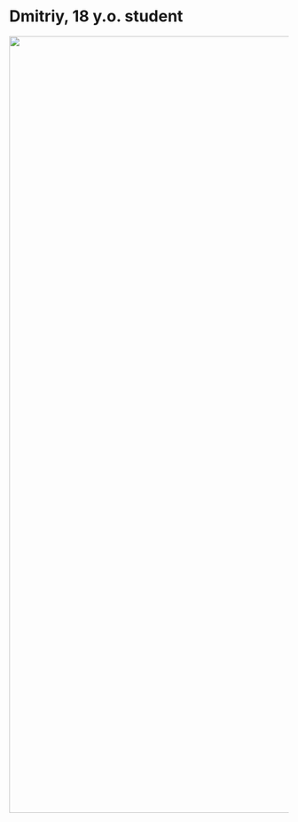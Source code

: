 <h1>Dmitriy, 18 y.o. student</h1>

<div id="header" align=center>
  <img src="https://i.ibb.co/9mnjRjZy/Airbrush-Image-Enhancer-1758464235202.jpg" width='1400'/>
</div>

